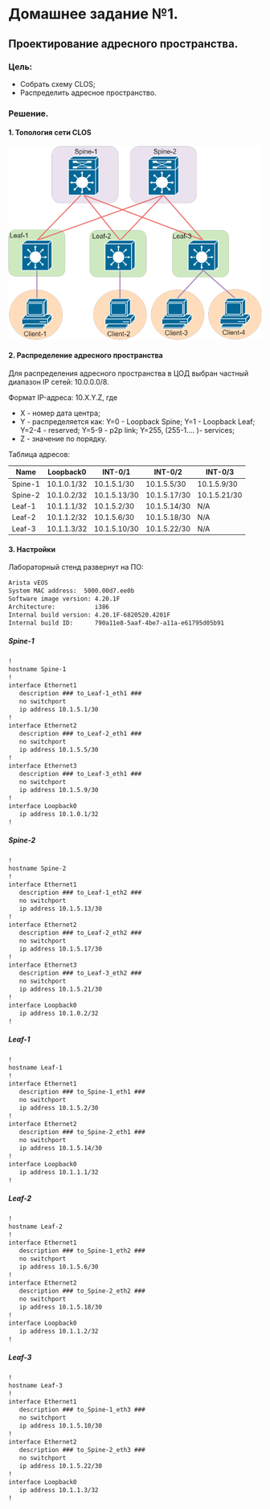 # Домашнее задание №1.
## Проектирование адресного пространства.
### Цель:
- Собрать схему CLOS;
- Распределить адресное пространство.

### Решение.
#### 1. Топология сети CLOS ####

![dz-1_topo_clos](lab_01/dz-1_topo_clos.png)

#### 2. Распределение адресного пространства ####
Для распределения адресного пространства в ЦОД выбран частный диапазон IP сетей: 10.0.0.0/8.

Формат IP-адреса: 10.X.Y.Z, где
- X - номер дата центра;
- Y - распределяется как:
Y=0 - Loopback Spine; 
Y=1 - Loopback Leaf;
Y=2-4 - reserved; 
Y=5-9 - p2p link;
Y=255, (255-1.... )- services;
- Z - значение по порядку.

Таблица адресов:

|Name|Loopback0|INT-0/1|INT-0/2|INT-0/3|
|---|---|---|---|---|
Spine-1|10.1.0.1/32|10.1.5.1/30|10.1.5.5/30|10.1.5.9/30|
Spine-2|10.1.0.2/32|10.1.5.13/30|10.1.5.17/30|10.1.5.21/30|
Leaf-1|10.1.1.1/32|10.1.5.2/30|10.1.5.14/30|N/A|
Leaf-2|10.1.1.2/32|10.1.5.6/30|10.1.5.18/30|N/A|
Leaf-3|10.1.1.3/32|10.1.5.10/30|10.1.5.22/30|N/A|

#### 3. Настройки ####

Лабораторный стенд развернут на ПО:
```
Arista vEOS
System MAC address:  5000.00d7.ee0b
Software image version: 4.20.1F
Architecture:           i386
Internal build version: 4.20.1F-6820520.4201F
Internal build ID:      790a11e8-5aaf-4be7-a11a-e61795d05b91
```

##### Spine-1 #####
```
!
hostname Spine-1
!
interface Ethernet1
   description ### to_Leaf-1_eth1 ###
   no switchport
   ip address 10.1.5.1/30
!
interface Ethernet2
   description ### to_Leaf-2_eth1 ###
   no switchport
   ip address 10.1.5.5/30
!
interface Ethernet3
   description ### to_Leaf-3_eth1 ###
   no switchport
   ip address 10.1.5.9/30
!
interface Loopback0
   ip address 10.1.0.1/32
!
```

##### Spine-2 #####
```
!
hostname Spine-2
!
interface Ethernet1
   description ### to_Leaf-1_eth2 ###
   no switchport
   ip address 10.1.5.13/30
!
interface Ethernet2
   description ### to_Leaf-2_eth2 ###
   no switchport
   ip address 10.1.5.17/30
!
interface Ethernet3
   description ### to_Leaf-3_eth2 ###
   no switchport
   ip address 10.1.5.21/30
!
interface Loopback0
   ip address 10.1.0.2/32
!
```

##### Leaf-1 #####
```
!
hostname Leaf-1
!
interface Ethernet1
   description ### to_Spine-1_eth1 ###
   no switchport
   ip address 10.1.5.2/30
!
interface Ethernet2
   description ### to_Spine-2_eth1 ###
   no switchport
   ip address 10.1.5.14/30
!
interface Loopback0
   ip address 10.1.1.1/32
!
```

##### Leaf-2 #####
```
!
hostname Leaf-2
!
interface Ethernet1
   description ### to_Spine-1_eth2 ###
   no switchport
   ip address 10.1.5.6/30
!
interface Ethernet2
   description ### to_Spine-2_eth2 ###
   no switchport
   ip address 10.1.5.18/30
!
interface Loopback0
   ip address 10.1.1.2/32
!
```

##### Leaf-3 #####
```
!
hostname Leaf-3
!
interface Ethernet1
   description ### to_Spine-1_eth3 ###
   no switchport
   ip address 10.1.5.10/30
!
interface Ethernet2
   description ### to_Spine-2_eth3 ###
   no switchport
   ip address 10.1.5.22/30
!
interface Loopback0
   ip address 10.1.1.3/32
!
```